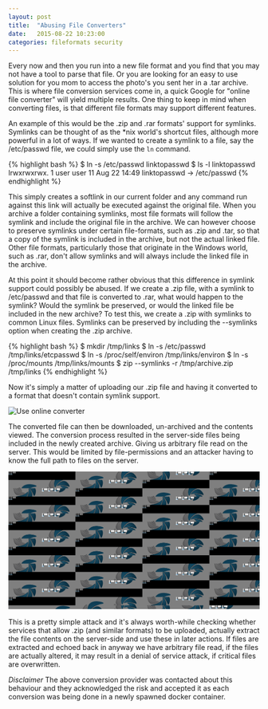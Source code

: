 ```yaml
---
layout: post
title:  "Abusing File Converters"
date:   2015-08-22 10:23:00
categories: fileformats security 
---
```

Every now and then you run into a new file format and you find that you may not have a tool to parse that file. Or you are looking for an easy to use solution for you mom to access the photo's you sent her in a .tar archive. This is where file conversion services come in, a quick Google for "online file converter" will yield multiple results. One thing to keep in mind when converting files, is that different file formats may support different features. 

An example of this would be the .zip and .rar formats' support for symlinks. Symlinks can be thought of as the *nix world's shortcut files, although more powerful in a lot of ways. If we wanted to create a symlink to a file, say the /etc/passwd file, we could simply use the `ln` command.

{% highlight bash %}
$ ln -s /etc/passwd linktopasswd
$ ls -l linktopasswd
lrwxrwxrwx. 1 user user 11 Aug 22 14:49 linktopasswd -> /etc/passwd
{% endhighlight %}

This simply creates a softlink in our current folder and any command run against this link will actually be executed against the original file. When you archive a folder containing symlinks, most file formats will follow the symlink and include the original file in the archive. We can however choose to preserve symlinks under certain file-formats, such as .zip and .tar, so that a copy of the symlink is included in the archive, but not the actual linked file. Other file formats, particularly those that originate in the Windows world, such as .rar, don't allow symlinks and will always include the linked file in the archive. 

At this point it should become rather obvious that this difference in symlink support could possibly be abused. If we create a .zip file, with a symlink to /etc/passwd and that file is converted to .rar, what would happen to the symlink? Would the symlink be preserved, or would the linked file be included in the new archive? 
To test this, we create a .zip with symlinks to common Linux files. Symlinks can be preserved by including the --symlinks option when creating the .zip archive.

{% highlight bash %}
$ mkdir /tmp/links
$ ln -s /etc/passwd /tmp/links/etcpasswd
$ ln -s /proc/self/environ /tmp/links/environ
$ ln -s /proc/mounts /tmp/links/mounts
$ zip --symlinks -r /tmp/archive.zip /tmp/links
{% endhighlight %}

Now it's simply a matter of uploading our .zip file and having it converted to a format that doesn't contain symlink support. 

![Use online converter](assets/conv_zip_to_rar.png)

The converted file can then be downloaded, un-archived and the contents viewed. The conversion process resulted in the server-side files being included in the newly created archive. Giving us arbitrary file read on the server. This would be limited by file-permissions and an attacker having to know the full path to files on the server.

![Unrar and view contents](assets/viewlinks.png)

This is a pretty simple attack and it's always worth-while checking whether services that allow .zip (and similar formats) to be uploaded, actually extract the file contents on the server-side and use these in later actions. If files are extracted and echoed back in anyway we have arbitrary file read, if the files are actually altered, it may result in a denial of service attack, if critical files are overwritten. 

*Disclaimer* The above conversion provider was contacted about this behaviour and they acknowledged the risk and accepted it as each conversion was being done in a newly spawned docker container. 
